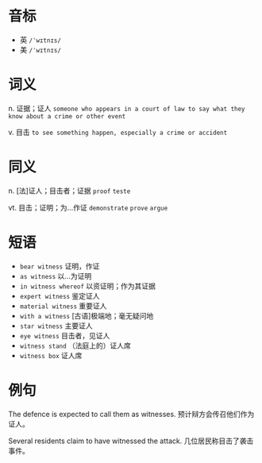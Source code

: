 # 音标

- 英 `/ˈwɪtnɪs/`
- 美 `/ˈwɪtnɪs/`

# 词义

n. 证据；证人
`someone who appears in a court of law to say what they know about a crime or other event`

v. 目击
`to see something happen, especially a crime or accident`

# 同义

n. [法]证人；目击者；证据
`proof` `teste`

vt. 目击；证明；为…作证
`demonstrate` `prove` `argue`

# 短语

- `bear witness` 证明，作证
- `as witness` 以…为证明
- `in witness whereof` 以资证明；作为其证据
- `expert witness` 鉴定证人
- `material witness` 重要证人
- `with a witness` [古语]极端地；毫无疑问地
- `star witness` 主要证人
- `eye witness` 目击者，见证人
- `witness stand` （法庭上的）证人席
- `witness box` 证人席

# 例句

The defence is expected to call them as witnesses.
预计辩方会传召他们作为证人。

Several residents claim to have witnessed the attack.
几位居民称目击了袭击事件。


